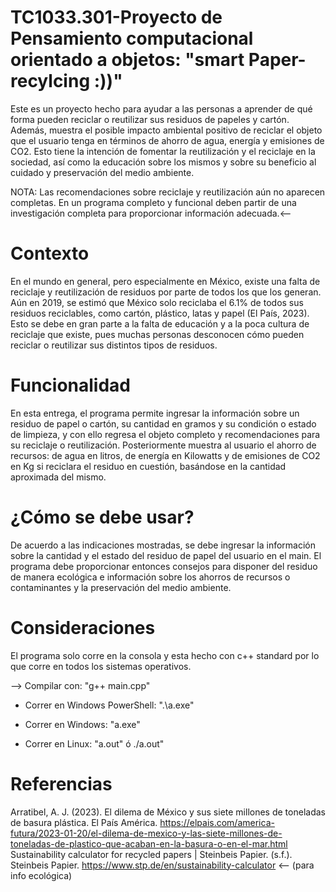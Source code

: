 # TC1033.301-Proyecto de Pensamiento computacional orientado a objetos: "smart Paper-recylcing :))"
Este es un proyecto hecho para ayudar a las personas a aprender de qué forma pueden reciclar o reutilizar sus residuos de papeles y cartón. Además, muestra el posible impacto ambiental positivo de reciclar el objeto que el usuario tenga en términos de ahorro de agua, energía y emisiones de CO2. Esto tiene la intención de fomentar la reutilización y el reciclaje en la sociedad, así como la educación sobre los mismos y sobre su beneficio al cuidado y preservación del medio ambiente.

NOTA: Las recomendaciones sobre reciclaje y reutilización aún no aparecen completas. En un programa completo y funcional deben partir de una investigación completa para proporcionar información adecuada.<--

# Contexto
En el mundo en general, pero especialmente en México, existe una falta de reciclaje y reutilización de residuos por parte de todos los que los generan. Aún en 2019, se estimó que México solo reciclaba el 6.1% de todos sus residuos reciclables, como cartón, plástico, latas y papel (El País, 2023). Esto se debe en gran parte a la falta de educación y a la poca cultura de reciclaje que existe, pues muchas personas desconocen cómo pueden reciclar o reutilizar sus distintos tipos de residuos.

# Funcionalidad
En esta entrega, el programa permite ingresar la información sobre un residuo de papel o cartón, su cantidad en gramos y su condición o estado de limpieza, y con ello regresa el objeto completo y recomendaciones para su reciclaje o reutilización. Posteriormente muestra al usuario el ahorro de recursos: de agua en litros, de energía en Kilowatts y de emisiones de CO2 en Kg si reciclara el residuo en cuestión, basándose en la cantidad aproximada del mismo.

# ¿Cómo se debe usar?
De acuerdo a las indicaciones mostradas, se debe ingresar la información sobre la cantidad y el estado del residuo de papel del usuario en el main. El programa debe proporcionar entonces consejos para disponer del residuo de manera ecológica e información sobre los ahorros de recursos o contaminantes y la preservación del medio ambiente.

# Consideraciones
El programa solo corre en la consola y esta hecho con c++ standard por lo que corre en todos los sistemas operativos.

--> Compilar con: "g++ main.cpp"

+ Correr en Windows PowerShell: ".\a.exe"

+ Correr en Windows: "a.exe"

+ Correr en Linux: "a.out" ó ./a.out"

# Referencias
Arratibel, A. J. (2023). El dilema de México y sus siete millones de toneladas de basura plástica. El País América. https://elpais.com/america-futura/2023-01-20/el-dilema-de-mexico-y-las-siete-millones-de-toneladas-de-plastico-que-acaban-en-la-basura-o-en-el-mar.html
Sustainability calculator for recycled papers | Steinbeis Papier. (s.f.). Steinbeis Papier. https://www.stp.de/en/sustainability-calculator <-- (para info ecológica)
